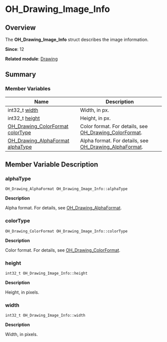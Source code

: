 # OH_Drawing_Image_Info


## Overview

The **OH_Drawing_Image_Info** struct describes the image information.

**Since**: 12

**Related module**: [Drawing](_drawing.md)


## Summary


### Member Variables

| Name| Description| 
| -------- | -------- |
| int32_t [width](#width) | Width, in px.| 
| int32_t [height](#height) | Height, in px.| 
| [OH_Drawing_ColorFormat](_drawing.md#oh_drawing_colorformat) [colorType](#colortype) | Color format. For details, see [OH_Drawing_ColorFormat](_drawing.md#oh_drawing_colorformat).| 
| [OH_Drawing_AlphaFormat](_drawing.md#oh_drawing_alphaformat) [alphaType](#alphatype) | Alpha format. For details, see [OH_Drawing_AlphaFormat](_drawing.md#oh_drawing_alphaformat).| 


## Member Variable Description


### alphaType

```
OH_Drawing_AlphaFormat OH_Drawing_Image_Info::alphaType
```

**Description**

Alpha format. For details, see [OH_Drawing_AlphaFormat](_drawing.md#oh_drawing_alphaformat).


### colorType

```
OH_Drawing_ColorFormat OH_Drawing_Image_Info::colorType
```

**Description**

Color format. For details, see [OH_Drawing_ColorFormat](_drawing.md#oh_drawing_colorformat).


### height

```
int32_t OH_Drawing_Image_Info::height
```

**Description**

Height, in pixels.


### width

```
int32_t OH_Drawing_Image_Info::width
```

**Description**

Width, in pixels.
